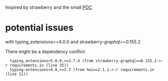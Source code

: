Inspired by strawberry and the small [POC](https://github.com/k9ert/nomstr)

# potential issues

with typing_extensions==4.0.0 and strawberry-graphql==0.155.2


There might be a dependency conflict:
```
  typing_extensions<5.0.0,>=3.7.4 (from strawberry-graphql==0.155.2->-r requirements.in (line 35))
  typing-extensions<4.0,>=3.7 (from hwi==2.1.1->-r requirements.in (line 11))
```